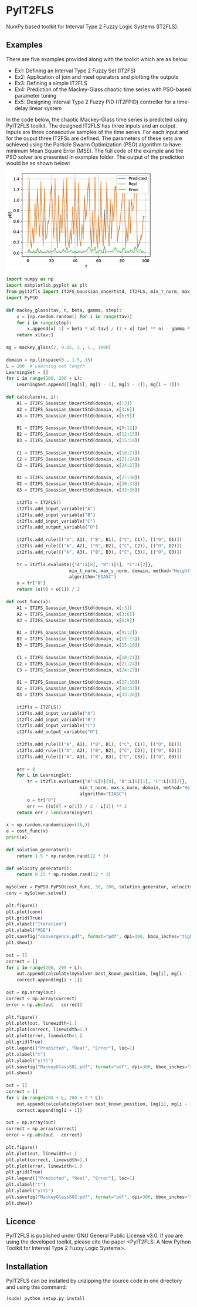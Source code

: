 PyIT2FLS
========
NumPy based toolkit for Interval Type 2 Fuzzy Logic Systems (IT2FLS).

## Examples
There are five examples provided along with the toolkit which are as below:
* Ex1: Defining an Interval Type 2 Fuzzy Set (IT2FS)
* Ex2: Application of join and meet operators and plotting the outputs
* Ex3: Defining a simple IT2FLS
* Ex4: Prediction of the Mackey-Glass chaotic time series with PSO-based parameter tuning
* Ex5: Designing Interval Type 2 Fuzzy PID (IT2FPID) controller for a time-delay linear system

In the code below, the chaotic Mackey-Glass time series is predicted using PyIT2FLS toolkit. The designed IT2FLS has three inputs and an output. Inputs are three consecutive samples of the time series. For each input and for the ouput three IT2FSs are defined. The parameters of these sets are achieved using the Particle Swarm Optimization (PSO) algorithm to have minimum Mean Square Error (MSE). The full code of the example and the PSO solver are presented in examples folder. The output of the prediction would be as shown below:

<img src="/examples/mackey_glass.jpg" width="400">

```python
import numpy as np
import matplotlib.pyplot as plt
from pyit2fls import IT2FS_Gaussian_UncertStd, IT2FLS, min_t_norm, max_s_norm
import PyPSO

def mackey_glass(tav, n, beta, gamma, step):
    x = [np.random.random() for i in range(tav)]
    for i in range(step):
        x.append(x[-1] + beta * x[-tav] / (1 + x[-tav] ** n) - gamma * x[-1])
    return x[tav:]

mg = mackey_glass(2, 9.65, 2., 1., 1000)

domain = np.linspace(0., 1.5, 15)
L = 100  # Learning set length
LearningSet = []
for i in range(200, 200 + L):
    LearningSet.append([[mg[i], mg[i - 1], mg[i - 2]], mg[i + 1]])

def calculate(x, i):
    A1 = IT2FS_Gaussian_UncertStd(domain, x[:3])
    A2 = IT2FS_Gaussian_UncertStd(domain, x[3:6])
    A3 = IT2FS_Gaussian_UncertStd(domain, x[6:9])
    
    B1 = IT2FS_Gaussian_UncertStd(domain, x[9:12])
    B2 = IT2FS_Gaussian_UncertStd(domain, x[12:15])
    B3 = IT2FS_Gaussian_UncertStd(domain, x[15:18])
    
    C1 = IT2FS_Gaussian_UncertStd(domain, x[18:21])
    C2 = IT2FS_Gaussian_UncertStd(domain, x[21:24])
    C3 = IT2FS_Gaussian_UncertStd(domain, x[24:27])
    
    O1 = IT2FS_Gaussian_UncertStd(domain, x[27:30])
    O2 = IT2FS_Gaussian_UncertStd(domain, x[30:33])
    O3 = IT2FS_Gaussian_UncertStd(domain, x[33:36])
    
    it2fls = IT2FLS()
    it2fls.add_input_variable("A")
    it2fls.add_input_variable("B")
    it2fls.add_input_variable("C")
    it2fls.add_output_variable("O")
    
    it2fls.add_rule([("A", A1), ("B", B1), ("C", C1)], [("O", O1)])
    it2fls.add_rule([("A", A2), ("B", B2), ("C", C2)], [("O", O2)])
    it2fls.add_rule([("A", A3), ("B", B3), ("C", C3)], [("O", O3)])
    
    tr = it2fls.evaluate({"A":i[0], "B":i[1], "C":i[2]}, 
                        min_t_norm, max_s_norm, domain, method="Height", 
                        algorithm="EIASC")
    o = tr["O"]
    return (o[0] + o[1]) / 2

def cost_func(x):
    A1 = IT2FS_Gaussian_UncertStd(domain, x[:3])
    A2 = IT2FS_Gaussian_UncertStd(domain, x[3:6])
    A3 = IT2FS_Gaussian_UncertStd(domain, x[6:9])
    
    B1 = IT2FS_Gaussian_UncertStd(domain, x[9:12])
    B2 = IT2FS_Gaussian_UncertStd(domain, x[12:15])
    B3 = IT2FS_Gaussian_UncertStd(domain, x[15:18])
    
    C1 = IT2FS_Gaussian_UncertStd(domain, x[18:21])
    C2 = IT2FS_Gaussian_UncertStd(domain, x[21:24])
    C3 = IT2FS_Gaussian_UncertStd(domain, x[24:27])
    
    O1 = IT2FS_Gaussian_UncertStd(domain, x[27:30])
    O2 = IT2FS_Gaussian_UncertStd(domain, x[30:33])
    O3 = IT2FS_Gaussian_UncertStd(domain, x[33:36])
    
    it2fls = IT2FLS()
    it2fls.add_input_variable("A")
    it2fls.add_input_variable("B")
    it2fls.add_input_variable("C")
    it2fls.add_output_variable("O")
    
    it2fls.add_rule([("A", A1), ("B", B1), ("C", C1)], [("O", O1)])
    it2fls.add_rule([("A", A2), ("B", B2), ("C", C2)], [("O", O2)])
    it2fls.add_rule([("A", A3), ("B", B3), ("C", C3)], [("O", O3)])
    
    err = 0
    for L in LearningSet:
        tr = it2fls.evaluate({"A":L[0][0], "B":L[0][1], "C":L[0][2]}, 
                            min_t_norm, max_s_norm, domain, method="Height", 
                            algorithm="EIASC")
        o = tr["O"]
        err += ((o[0] + o[1]) / 2 - L[1]) ** 2
    return err / len(LearningSet)

x = np.random.random(size=(36,))
e = cost_func(x)
print(e)

def solution_generator():
    return 1.5 * np.random.rand(12 * 3)

def velocity_generator():
    return 0.25 * np.random.rand(12 * 3)

mySolver = PyPSO.PyPSO(cost_func, 50, 200, solution_generator, velocity_generator)
conv = mySolver.solve()

plt.figure()
plt.plot(conv)
plt.grid(True)
plt.xlabel("Iteration")
plt.ylabel("MSE")
plt.savefig("convergence.pdf", format="pdf", dpi=300, bbox_inches="tight")
plt.show()

out = []
correct = []
for i in range(200, 200 + L):
    out.append(calculate(mySolver.best_known_position, [mg[i], mg[i - 1], mg[i - 2]]))
    correct.append(mg[i + 1])

out = np.array(out)
correct = np.array(correct)
error = np.abs(out - correct)

plt.figure()
plt.plot(out, linewidth=1.)
plt.plot(correct, linewidth=1.)
plt.plot(error, linewidth=1.)
plt.grid(True)
plt.legend(["Predicted", "Real", "Error"], loc=1)
plt.xlabel("t")
plt.ylabel("y(t)")
plt.savefig("MackeyGlassSO1.pdf", format="pdf", dpi=300, bbox_inches="tight")
plt.show()

out = []
correct = []
for i in range(200 + L, 200 + 2 * L):
    out.append(calculate(mySolver.best_known_position, [mg[i], mg[i - 1], mg[i - 2]]))
    correct.append(mg[i + 1])

out = np.array(out)
correct = np.array(correct)
error = np.abs(out - correct)

plt.figure()
plt.plot(out, linewidth=1.)
plt.plot(correct, linewidth=1.)
plt.plot(error, linewidth=1.)
plt.grid(True)
plt.legend(["Predicted", "Real", "Error"], loc=1)
plt.xlabel("t")
plt.ylabel("y(t)")
plt.savefig("MackeyGlassSO2.pdf", format="pdf", dpi=300, bbox_inches="tight")
plt.show()
```

## Licence
PyIT2FLS is published under GNU General Public License v3.0. If you are using the developed toolkit, please cite the paper <PyIT2FLS: A New Python Toolkit for Interval Type 2 Fuzzy Logic Systems>.

## Installation
PyIT2FLS can be installed by unzipping the source code in one directory and using this command:

    (sudo) python setup.py install

